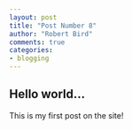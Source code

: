 ```yaml
--- 
layout: post
title: "Post Number 8"
author: "Robert Bird"
comments: true
categories:
- blogging
---
```


## Hello world...

This is my first post on the site!
